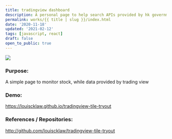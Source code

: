 ```yaml
---
title: tradingview dashboard
description: A personal page to help search APIs provided by hk government. Also trying using gatsby.
permalink: works/{{ title | slug }}/index.html
date: '2020-11-18'
updated: '2021-02-12'
tags: [javascript, react]
draft: false
open_to_public: true
---
```


![](/images/works/tradingview-dashboard.png)

### Purpose:

A simple page to monitor stock, while data provided by trading view

### Demo:

https://louiscklaw.github.io/tradingview-tile-tryout

### References / Repositories:

<a href="http://github.com/louiscklaw/tradingview-tile-tryout">
  http://github.com/louiscklaw/tradingview-tile-tryout
</a>
